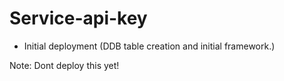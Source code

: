 # Service-api-key

- Initial deployment (DDB table creation and initial framework.)

Note: Dont deploy this yet!